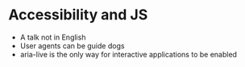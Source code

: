 # Accessibility and JS

- A talk not in English
- User agents can be guide dogs
- aria-live is the only way for interactive applications to be enabled